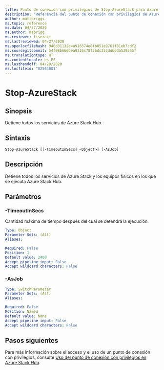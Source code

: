```yaml
---
title: Punto de conexión con privilegios de Stop-AzureStack para Azure Stack Hub
description: 'Referencia del punto de conexión con privilegios de Azure Stack para PowerShell: Stop-AzureStack'
author: mattbriggs
ms.topic: reference
ms.date: 04/27/2020
ms.author: mabrigg
ms.reviewer: fiseraci
ms.lastreviewed: 04/27/2020
ms.openlocfilehash: 946d31132e4a916574e8fb051e9761f81eb7cdf2
ms.sourcegitcommit: 54f98b666bea9226c78f26dc255ddbdda539565f
ms.translationtype: HT
ms.contentlocale: es-ES
ms.lasthandoff: 04/29/2020
ms.locfileid: "82564001"
---
```

# <a name="stop-azurestack"></a>Stop-AzureStack

## <a name="synopsis"></a>Sinopsis
Detiene todos los servicios de Azure Stack Hub.

## <a name="syntax"></a>Sintaxis

```
Stop-AzureStack [[-TimeoutInSecs] <Object>] [-AsJob]
```

## <a name="description"></a>Descripción
Detiene todos los servicios de Azure Stack y los equipos físicos en los que se ejecuta Azure Stack Hub.

## <a name="parameters"></a>Parámetros

### <a name="-timeoutinsecs"></a>-TimeoutInSecs
Cantidad máxima de tiempo después del cual se detendrá la ejecución.

```yaml
Type: Object
Parameter Sets: (All)
Aliases:

Required: False
Position: 1
Default value: 2400
Accept pipeline input: False
Accept wildcard characters: False
```

### <a name="-asjob"></a>-AsJob


```yaml
Type: SwitchParameter
Parameter Sets: (All)
Aliases:

Required: False
Position: Named
Default value: None
Accept pipeline input: False
Accept wildcard characters: False
```

## <a name="next-steps"></a>Pasos siguientes

Para más información sobre el acceso y el uso de un punto de conexión con privilegios, consulte [Uso del punto de conexión con privilegios en Azure Stack Hub](https://docs.microsoft.com/azure-stack/operator/azure-stack-privileged-endpoint).